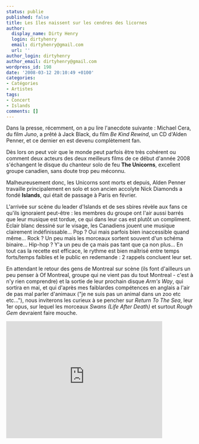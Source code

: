 ```yaml
---
status: publie
published: false
title: Les îles naissent sur les cendres des licornes
author:
  display_name: Dirty Henry
  login: dirtyhenry
  email: dirtyhenry@gmail.com
  url: ''
author_login: dirtyhenry
author_email: dirtyhenry@gmail.com
wordpress_id: 198
date: '2008-03-12 20:10:49 +0100'
categories:
- Catégories
- Artistes
tags:
- Concert
- Islands
comments: []
---
```

Dans la presse, récemment, on a pu lire l'anecdote suivante : Michael Cera, du film *Juno*, a prêté à Jack Black, du film *Be Kind Rewind*, un CD d'Alden Penner, et ce dernier en est devenu complètement fan.

Dès lors on peut voir que le monde peut parfois être très cohérent ou comment deux acteurs des deux meilleurs films de ce début d'année 2008 s'échangent le disque du chanteur solo de feu __The Unicorns__, excellent groupe canadien, sans doute trop peu méconnu.

<img319>

Malheureusement donc, les Unicorns sont morts et depuis, Alden Penner travaille principalement en solo et son ancien accolyte Nick Diamonds a fondé __Islands__, qui était de passage à Paris en février.

L'arrivée sur scène du leader d'Islands et de ses sbires révèle aux fans ce qu'ils ignoraient peut-être : les membres du groupe ont l'air aussi barrés que leur musique est tordue, ce qui dans leur cas est plutôt un compliment. Eclair blanc dessiné sur le visage, les Canadiens jouent une musique clairement indéfinissable... Pop ? Oui mais parfois bien inaccessible quand même... Rock ? Un peu mais les morceaux sortent souvent d'un schéma binaire... Hip-hop ? Y'a un peu de ça mais pas tant que ça non plus... En tout cas la recette est efficace, le rythme est bien maîtrisé entre temps forts/temps faibles et le public en redemande : 2 rappels concluent leur set.

En attendant le retour des gens de Montreal sur scène (ils font d'ailleurs un peu penser à Of Montreal, groupe qui ne vient pas du tout Montreal - c'est à n'y rien comprendre) et la sortie de leur prochain disque *Arm's Way*, qui sortira en mai, et qui d'après mes faiblardes compétences en anglais a l'air de pas mal parler d'animaux ("je ne suis pas un animal dans un zoo etc etc..."), nous inviterons les curieux à se pencher sur *Return To The Sea*, leur 1er opus, sur lequel les morceaux *Swans (Life After Death)* et surtout *Rough Gem* devraient faire mouche.

<iframe width="420" height="315" src="http://www.youtube.com/embed/RpQwZ_gdE1w" frameborder="0" allowfullscreen></iframe>
